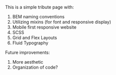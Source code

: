 This is a simple tribute page with:

1) BEM naming conventions
2) Utilizing mixins (for font and responsive display)
3) Mobile first responsive website
4) SCSS
5) Grid and Flex Layouts
6) Fluid Typography

Future improvements:

1) More aesthetic
2) Organization of code?